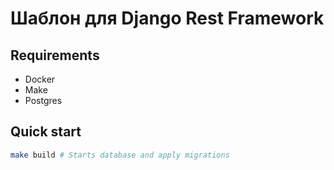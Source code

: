 # Шаблон для Django Rest Framework
## Requirements
* Docker
* Make
* Postgres
## Quick start
```bash
make build # Starts database and apply migrations
```


 